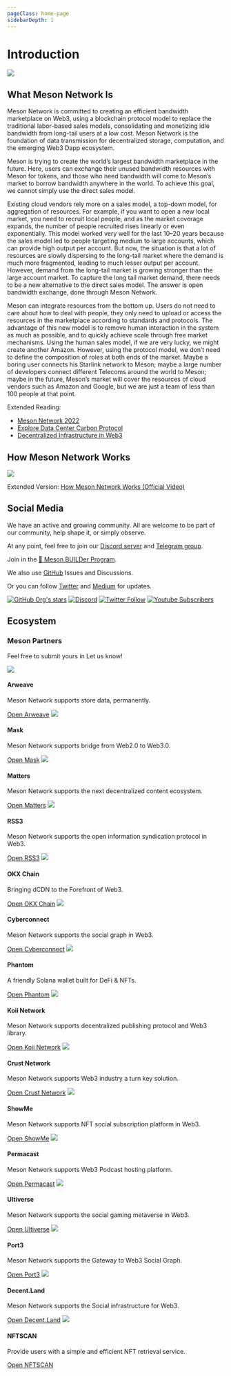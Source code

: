 ```yaml
---
pageClass: home-page
sidebarDepth: 1
---
```


# Introduction

![](./images/meson-center.png)

## What Meson Network Is

Meson Network is committed to creating an efficient bandwidth marketplace on Web3, using a blockchain protocol model to replace the traditional labor-based sales models, consolidating and monetizing idle bandwidth from long-tail users at a low cost. Meson Network is the foundation of data transmission for decentralized storage, computation, and the emerging Web3 Dapp ecosystem.

Meson is trying to create the world’s largest bandwidth marketplace in the future. Here, users can exchange their unused bandwidth resources with Meson for tokens, and those who need bandwidth will come to Meson’s market to borrow bandwidth anywhere in the world. To achieve this goal, we cannot simply use the direct sales model.

Existing cloud vendors rely more on a sales model, a top-down model, for aggregation of resources. For example, if you want to open a new local market, you need to recruit local people, and as the market coverage expands, the number of people recruited rises linearly or even exponentially. This model worked very well for the last 10–20 years because the sales model led to people targeting medium to large accounts, which can provide high output per account. But now, the situation is that a lot of resources are slowly dispersing to the long-tail market where the demand is much more fragmented, leading to much lesser output per account. However, demand from the long-tail market is growing stronger than the large account market. To capture the long tail market demand, there needs to be a new alternative to the direct sales model. The answer is open bandwidth exchange, done through Meson Network.

Meson can integrate resources from the bottom up. Users do not need to care about how to deal with people, they only need to upload or access the resources in the marketplace according to standards and protocols. The advantage of this new model is to remove human interaction in the system as much as possible, and to quickly achieve scale through free market mechanisms. Using the human sales model, if we are very lucky, we might create another Amazon. However, using the protocol model, we don’t need to define the composition of roles at both ends of the market. Maybe a boring user connects his Starlink network to Meson; maybe a large number of developers connect different Telecoms around the world to Meson; maybe in the future, Meson’s market will cover the resources of cloud vendors such as Amazon and Google, but we are just a team of less than 100 people at that point.

Extended Reading:

- [Meson Network 2022](https://medium.com/meson-network/meson-network-2022-ec246bae8fcc)
- [Explore Data Center Carbon Protocol](https://medium.com/meson-network/explore-data-center-carbon-protocol-d1833ef03a68)
- [Decentralized Infrastructure in Web3](https://medium.com/meson-network/web3-decentralized-infrastructure-b919cd1d5c48)

## How Meson Network Works

![](./images/system2.png)

Extended Version: [How Meson Network Works (Official Video)](https://www.youtube.com/watch?v=3Dgwse5mWuA)
<br />

## Social Media

We have an active and growing community. All are welcome to be part of our community, help shape it, or simply observe.

At any point, feel free to join our [Discord server](https://discord.gg/invite/z6YfSHDkmS) and [Telegram group](https://t.me/mesonnetwork).

Join in the [🦄 Meson BUILDer Program](https://forms.gle/xEavrpdo8j4Mwh2XA).

We also use [GitHub](https://github.com/daqnext) Issues and Discussions.

Or you can follow [Twitter](https://twitter.com/NetworkMeson) and [Medium](https://medium.com/meson-network) for updates.

[![GitHub Org's stars](https://img.shields.io/github/stars/daqnext?style=social)](https://github.com/daqnext) [![Discord](https://img.shields.io/discord/784251111678148608?label=Discord&logo=discord&style=social)](https://discord.gg/invite/z6YfSHDkmS) [![Twitter Follow](https://img.shields.io/twitter/follow/NetworkMeson?style=social)](https://twitter.com/NetworkMeson) [![Youtube Subscribers](https://img.shields.io/youtube/channel/subscribers/UCUhcyQzhZqIcrsoG1zy4tDQ?style=social)](https://www.youtube.com/c/MesonNetwork)

## Ecosystem

### Meson Partners

Feel free to submit yours in Let us know!

<div class="grid grid-apps">
    <span class="eco-app">
        <span class="banner">
            <img src="./images/sponsors/arweave.svg">
        </span>
        <span class="description">
            <h4>Arweave</h4>
            <p>Meson Network supports store data, permanently.</p>
        </span>
        <span class="link">
            <a target="_blank" href="https://www.arweave.org/?utm_source=mesonnetwork">Open Arweave</a>
        </span>
    </span>
    <span class="eco-app">
        <span class="banner">
            <img src="./images/sponsors/mask.svg">
        </span>
        <span class="description">
            <h4>Mask</h4>
            <p>Meson Network supports bridge from Web2.0 to Web3.0.</p>
        </span>
        <span class="link">
            <a target="_blank" href="https://mask.io/?utm_source=mesonnetwork">Open Mask</a>
        </span>
    </span>
    <span class="eco-app">
        <span class="banner">
            <img src="./images/sponsors/partners/matters.svg">
        </span>
        <span class="description">
            <h4>Matters</h4>
            <p>Meson Network supports the next decentralized content ecosystem.</p>
        </span>
        <span class="link">
            <a target="_blank" href="https://matters.news/?utm_source=mesonnetwork">Open Matters</a>
        </span>
    </span>
    <span class="eco-app">
        <span class="banner">
            <img src="./images/sponsors/partners/rss3.svg">
        </span>
        <span class="description">
            <h4>RSS3</h4>
            <p>Meson Network supports the open information syndication protocol in Web3.</p>
        </span>
        <span class="link">
            <a target="_blank" href="https://rss3.io/?utm_source=mesonnetwork">Open RSS3</a>
        </span>
    </span>
    <span class="eco-app">
        <span class="banner">
            <img src="./images/sponsors/partners/okc.svg">
        </span>
        <span class="description">
            <h4>OKX Chain</h4>
            <p>Bringing dCDN to the Forefront of Web3.</p>
        </span>
        <span class="link">
            <a target="_blank" href="https://www.okx.com/okc/?utm_source=mesonnetwork">Open OKX Chain</a>
        </span>
    </span>
    <span class="eco-app">
        <span class="banner">
            <img src="./images/sponsors/partners/cyberconnect.svg">
        </span>
        <span class="description">
            <h4>Cyberconnect</h4>
            <p>Meson Network supports the social graph in Web3.</p>
        </span>
        <span class="link">
            <a target="_blank" href="https://cyberconnect.me/?utm_source=mesonnetwork">Open Cyberconnect</a>
        </span>
    </span>
    <span class="eco-app">
        <span class="banner">
            <img src="./images/sponsors/partners/phantom.svg">
        </span>
        <span class="description">
            <h4>Phantom</h4>
            <p>A friendly Solana wallet built for DeFi & NFTs.</p>
        </span>
        <span class="link">
            <a target="_blank" href="https://phantom.app/?utm_source=mesonnetwork">Open Phantom</a>
        </span>
    </span>
    <span class="eco-app">
        <span class="banner">
            <img src="./images/sponsors/partners/koii.svg">
        </span>
        <span class="description">
            <h4>Koii Network</h4>
            <p>Meson Network supports decentralized publishing protocol and Web3 library.</p>
        </span>
        <span class="link">
            <a target="_blank" href="https://koii.network/?utm_source=mesonnetwork">Open Koii Network</a>
        </span>
    </span>
    <span class="eco-app">
        <span class="banner">
            <img src="./images/sponsors/partners/crust.svg">
        </span>
        <span class="description">
            <h4>Crust Network</h4>
            <p>Meson Network supports Web3 industry a turn key solution.</p>
        </span>
        <span class="link">
            <a target="_blank" href="https://crust.network/?utm_source=mesonnetwork">Open Crust Network</a>
        </span>
    </span>
    <span class="eco-app">
        <span class="banner">
            <img src="./images/sponsors/partners/showme.svg">
        </span>
        <span class="description">
            <h4>ShowMe</h4>
            <p>Meson Network supports NFT social subscription platform in Web3.</p>
        </span>
        <span class="link">
            <a target="_blank" href="https://showme.fan/?utm_source=mesonnetwork">Open ShowMe</a>
        </span>
    </span>
    <span class="eco-app">
        <span class="banner">
            <img src="./images/sponsors/partners/permacast.svg">
        </span>
        <span class="description">
            <h4>Permacast</h4>
            <p>Meson Network supports Web3 Podcast hosting platform.</p>
        </span>
        <span class="link">
            <a target="_blank" href="https://permacast.dev/?utm_source=mesonnetwork">Open Permacast</a>
        </span>
    </span>
    <span class="eco-app">
        <span class="banner">
            <img src="./images/sponsors/partners/ultiverse.svg">
        </span>
        <span class="description">
            <h4>Ultiverse</h4>
            <p>Meson Network supports the social gaming metaverse in Web3.</p>
        </span>
        <span class="link">
            <a target="_blank" href="https://www.ultiverse.io/?utm_source=mesonnetwork">Open Ultiverse</a>
        </span>
    </span>
    <span class="eco-app">
        <span class="banner">
            <img src="./images/sponsors/partners/port3.svg">
        </span>
        <span class="description">
            <h4>Port3</h4>
            <p>Meson Network supports the Gateway to Web3 Social Graph.</p>
        </span>
        <span class="link">
            <a target="_blank" href="https://www.port3.io/?utm_source=mesonnetwork">Open Port3</a>
        </span>
    </span>
    <span class="eco-app">
        <span class="banner">
            <img src="./images/sponsors/partners/decentland.svg">
        </span>
        <span class="description">
            <h4>Decent.Land</h4>
            <p>Meson Network supports the Social infrastructure for Web3.</p>
        </span>
        <span class="link">
            <a target="_blank" href="https://www.decent.land/?utm_source=mesonnetwork">Open Decent.Land</a>
        </span>
    </span>
    <span class="eco-app">
        <span class="banner">
            <img src="./images/sponsors/partners/nftscan.svg">
        </span>
        <span class="description">
            <h4>NFTSCAN</h4>
            <p>Provide users with a simple and efficient NFT retrieval service.</p>
        </span>
        <span class="link">
            <a target="_blank" href="https://www.nftscan.com/?utm_source=mesonnetwork">Open NFTSCAN</a>
        </span>
    </span>
</div>
